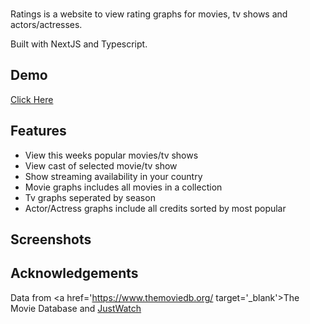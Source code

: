 <br>

Ratings is a website to view rating graphs for movies, tv shows and actors/actresses.

Built with NextJS and Typescript.

## Demo

[Click Here](https://ratings-mu.vercel.app/)

## Features

- View this weeks popular movies/tv shows
- View cast of selected movie/tv show
- Show streaming availability in your country
- Movie graphs includes all movies in a collection
- Tv graphs seperated by season
- Actor/Actress graphs include all credits sorted by most popular

## Screenshots

## Acknowledgements

Data from <a href='https://www.themoviedb.org/ target='\_blank'>The Movie Database</a> and
<a href='https://www.justwatch.com/' target='_blank'>JustWatch</a>
